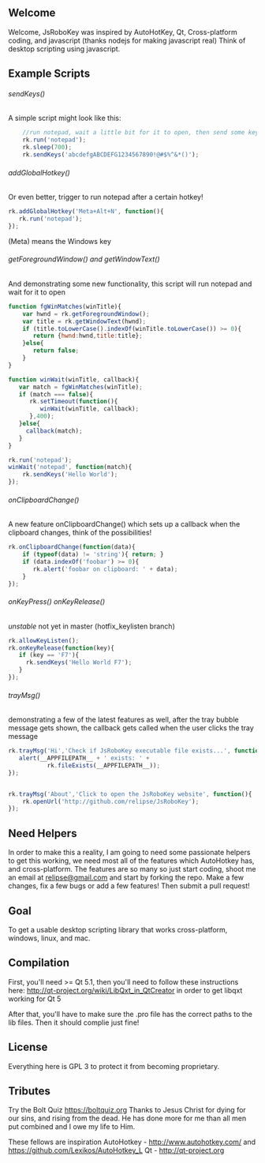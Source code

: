 Welcome
-------
Welcome, JsRoboKey was inspired by AutoHotKey, Qt, Cross-platform coding, and javascript (thanks nodejs for making javascript real)
Think of desktop scripting using javascript.

Example Scripts
---------------

###### sendKeys()
A simple script might look like this:
```js
    //run notepad, wait a little bit for it to open, then send some keystrokes
    rk.run('notepad');
    rk.sleep(700);
    rk.sendKeys('abcdefgABCDEFG1234567890!@#$%^&*()');
```

###### addGlobalHotkey()
Or even better, trigger to run notepad after a certain hotkey!
```js
rk.addGlobalHotkey('Meta+Alt+N', function(){
   rk.run('notepad');
});
```
(Meta) means the Windows key


###### getForegroundWindow() and getWindowText()
And demonstrating some new functionality, this script will run notepad and wait for it to open
```js
function fgWinMatches(winTitle){
    var hwnd = rk.getForegroundWindow();
    var title = rk.getWindowText(hwnd);
    if (title.toLowerCase().indexOf(winTitle.toLowerCase()) >= 0){
       return {hwnd:hwnd,title:title};
    }else{
       return false;
    }
}

function winWait(winTitle, callback){
   var match = fgWinMatches(winTitle);
   if (match === false){
      rk.setTimeout(function(){
         winWait(winTitle, callback);
      },400);
   }else{
     callback(match);
   }
}

rk.run('notepad');
winWait('notepad', function(match){
    rk.sendKeys('Hello World');
});
```
###### onClipboardChange()
A new feature onClipboardChange() which sets up a callback when the clipboard changes, think of the possibilities!
```js
rk.onClipboardChange(function(data){
    if (typeof(data) != 'string'){ return; }
    if (data.indexOf('foobar') >= 0){
       rk.alert('foobar on clipboard: ' + data);
    }
});
```

###### onKeyPress() onKeyRelease()
*unstable* not yet in master (hotfix_keylisten branch)
```js
rk.allowKeyListen();
rk.onKeyRelease(function(key){
   if (key == 'F7'){
     rk.sendKeys('Hello World F7'); 
   }
});
```

###### trayMsg()
demonstrating a few of the latest features as well,
after the tray bubble message gets shown, the callback gets called when the user clicks the tray message
```js
rk.trayMsg('Hi','Check if JsRoboKey executable file exists...', function(){
   alert(__APPFILEPATH__ + ' exists: ' + 
           rk.fileExists(__APPFILEPATH__));
});


rk.trayMsg('About','Click to open the JsRoboKey website', function(){
    rk.openUrl('http://github.com/relipse/JsRoboKey');
});

```


Need Helpers
------------
In order to make this a reality, I am going to need some passionate helpers to get this working, we need most all of the features which AutoHotkey has, and cross-platform.
The features are so many so just start coding, shoot me an email at relipse@gmail.com and start by forking the repo. Make a few changes, fix a few bugs or add a few features!
Then submit a pull request!

Goal
----
To get a usable desktop scripting library that works cross-platform, windows, linux, and mac.


Compilation
-----------
First, you'll need >= Qt 5.1, then you'll need to follow these instructions here: http://qt-project.org/wiki/LibQxt_in_QtCreator
in order to get libqxt working for Qt 5

After that, you'll have to make sure the .pro file has the correct paths to the lib files.
Then it should complie just fine!

License
-------
Everything here is GPL 3 to protect it from becoming proprietary.


Tributes
--------
Try the Bolt Quiz https://boltquiz.org 
Thanks to Jesus Christ for dying for our sins, and rising from the dead. He has done more for me than all men put combined and I owe my life to Him.

These fellows are inspiration
AutoHotkey - http://www.autohotkey.com/ and https://github.com/Lexikos/AutoHotkey_L
Qt - http://qt-project.org


